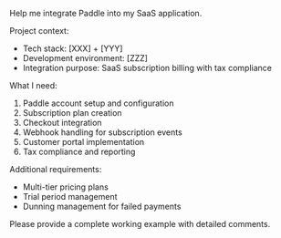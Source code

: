 Help me integrate Paddle into my SaaS application.

Project context:

- Tech stack: [XXX] + [YYY]
- Development environment: [ZZZ]
- Integration purpose: SaaS subscription billing with tax compliance

What I need:

1. Paddle account setup and configuration
2. Subscription plan creation
3. Checkout integration
4. Webhook handling for subscription events
5. Customer portal implementation
6. Tax compliance and reporting

Additional requirements:

- Multi-tier pricing plans
- Trial period management
- Dunning management for failed payments

Please provide a complete working example with detailed comments.
